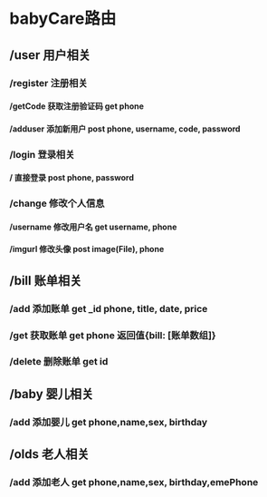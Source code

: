 # babyCare路由

## /user        用户相关

### /register   注册相关

#### /getCode 获取注册验证码  get   phone

#### /adduser 添加新用户    post    phone, username, code, password

### /login      登录相关

#### /  直接登录      post    phone, password

### /change     修改个人信息

#### /username    修改用户名    get  username, phone

#### /imgurl        修改头像    post   image(File), phone

## /bill       账单相关

### /add   添加账单    get   _id phone, title, date, price

### /get   获取账单    get    phone     返回值{bill: [账单数组]}

### /delete 删除账单    get   id

## /baby        婴儿相关

### /add  添加婴儿   get  phone,name,sex, birthday

## /olds     老人相关

### /add 添加老人   get     phone,name,sex, birthday,emePhone
